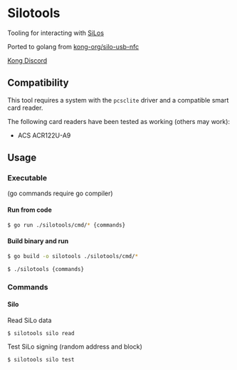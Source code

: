 # Silotools

Tooling for interacting with [SiLos](https://arx.org/)

Ported to golang from [kong-org/silo-usb-nfc](https://github.com/kong-org/silo-usb-nfc)

[Kong Discord](https://discord.com/invite/dypeg4JfTX)


## Compatibility

This tool requires a system with the `pcsclite` driver and a compatible smart card reader.

The following card readers have been tested as working (others may work):

- ACS ACR122U-A9

## Usage

### Executable

(go commands require go compiler)

#### Run from code

```bash
$ go run ./silotools/cmd/* {commands}
```

#### Build binary and run

```bash
$ go build -o silotools ./silotools/cmd/*
```

```bash
$ ./silotools {commands}
```

### Commands

#### Silo

Read SiLo data

```bash
$ silotools silo read
```

Test SiLo signing (random address and block)

```bash
$ silotools silo test
```
